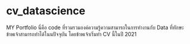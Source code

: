 # cv_datascience
MY Portfolio
นี่คือ code ที่รวมรวมองค์ความรู้ความสามารถในการทำงานกับ Data ที่ทักษะข้าพเจ้าสามารถทำได้ในนปัจจุบัน โดยข้าพเจ้าเริ่มทำ CV นี้ในปี 2021
